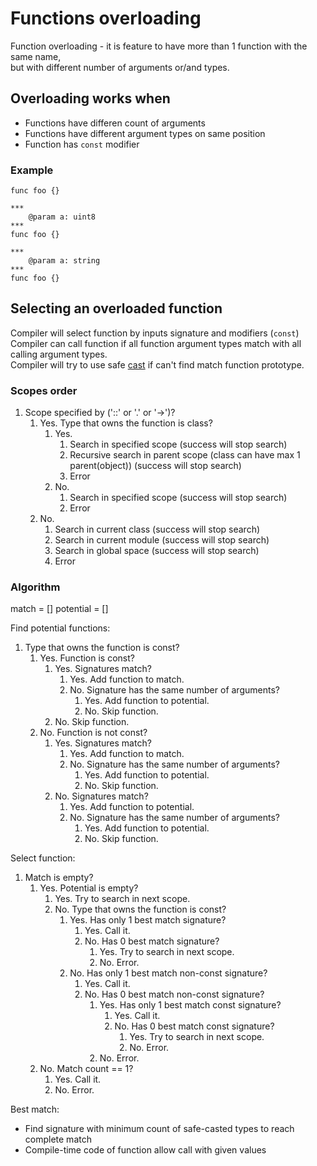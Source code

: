 # Functions overloading

Function overloading - it is feature to have more than 1 function with the same name, \
but with different number of arguments or/and types.



## Overloading works when

- Functions have differen count of arguments
- Functions have different argument types on same position
- Function has `const` modifier

### Example

```
func foo {}

***
	@param a: uint8
***
func foo {}

***
	@param a: string
***
func foo {}
```



## Selecting an overloaded function

Compiler will select function by inputs signature and modifiers (`const`) \
Compiler can call function if all function argument types match with all calling argument types. \
Compiler will try to use safe [cast](../2-Types/13-TypeCast.md) if can't find match function prototype.

### Scopes order

1. Scope specified by ('::' or '.' or '->')?
	1. Yes.
		Type that owns the function is class?
		1. Yes.
			1. Search in specified scope (success will stop search)
			2. Recursive search in parent scope (class can have max 1 parent(object)) (success will stop search)
			3. Error
		2. No.
			1. Search in specified scope (success will stop search)
			2. Error
	2. No.
		1. Search in current class (success will stop search)
		2. Search in current module (success will stop search)
		3. Search in global space (success will stop search)
		4. Error

### Algorithm

match = []
potential = []

Find potential functions:
1. Type that owns the function is const?
	1. Yes. 
		Function is const?
		1. Yes. 
			Signatures match?
			1. Yes.
				Add function to match.
			2. No.
				Signature has the same number of arguments?
				1. Yes.
					Add function to potential.
				2. No.
					Skip function.
		2. No.
			Skip function.
	2. No. 
		Function is not const?
		1. Yes. 
			Signatures match?
			1. Yes.
				Add function to match.
			2. No.
				Signature has the same number of arguments?
				1. Yes.
					Add function to potential.
				2. No.
					Skip function.
		2. No.
			Signatures match?
			1. Yes.
				Add function to potential.
			2. No.
				Signature has the same number of arguments?
				1. Yes.
					Add function to potential.
				2. No.
					Skip function.

Select function:
1. Match is empty?
	1. Yes.
		Potential is empty?
		1. Yes.
			Try to search in next scope.
		2. No.
			Type that owns the function is const?
			1. Yes.
				Has only 1 best match signature?
				1. Yes.
					Call it.
				2. No.
					Has 0 best match signature?
					1. Yes.
						Try to search in next scope.
					2. No.
						Error.
			2. No.
				Has only 1 best match non-const signature?
				1. Yes.
					Call it.
				2. No.
					Has 0 best match non-const signature?
					1. Yes.
						Has only 1 best match const signature?
						1. Yes.
							Call it.
						2. No.
							Has 0 best match const signature?
							1. Yes.
								Try to search in next scope.
							2. No.
								Error.
					2. No.
						Error.	
	2. No.
		Match count == 1?
		1. Yes.
			Call it.
		2. No.
			Error.

Best match:
- Find signature with minimum count of safe-casted types to reach complete match
- Compile-time code of function allow call with given values
